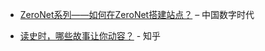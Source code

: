
- [ZeroNet系列——如何在ZeroNet搭建站点？](https://chinadigitaltimes.net/chinese/2016/03/zeronet系列-如何在zeronet搭建站点？/) – 中国数字时代

- [读史时，哪些故事让你动容？](https://www.zhihu.com/question/24871100/answer/100332968) - 知乎

